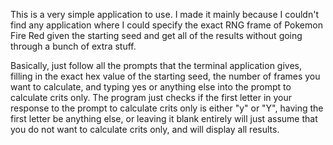 This is a very simple application to use. I made it mainly because I couldn't find any application where I could specify the exact RNG frame of Pokemon Fire Red given the starting seed and get all of the results without going through a bunch of extra stuff.

Basically, just follow all the prompts that the terminal application gives, filling in the exact hex value of the starting seed, the number of frames you want to calculate, and typing yes or anything else into the prompt to calculate crits only.
The program just checks if the first letter in your response to the prompt to calculate crits only is either "y" or "Y", having the first letter be anything else, or leaving it blank entirely will just assume that you do not want to calculate crits only, and will display all results.